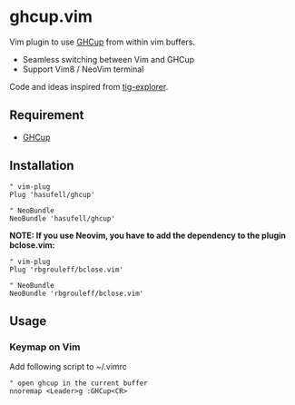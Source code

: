 # ghcup.vim

Vim plugin to use [GHCup](https://gitlab.haskell.org/haskell/ghcup-hs) from within vim buffers.
* Seamless switching between Vim and GHCup
* Support Vim8 / NeoVim terminal

Code and ideas inspired from [tig-explorer](https://github.com/iberianpig/tig-explorer.vim).

## Requirement

* [GHCup](https://www.haskell.org/ghcup/)

## Installation

```vim
" vim-plug
Plug 'hasufell/ghcup'

" NeoBundle
NeoBundle 'hasufell/ghcup'
```

**NOTE: If you use Neovim, you have to add the dependency to the plugin bclose.vim:**

```vim
" vim-plug
Plug 'rbgrouleff/bclose.vim'

" NeoBundle
NeoBundle 'rbgrouleff/bclose.vim'
```

## Usage

### Keymap on Vim

Add following script to ~/.vimrc

```vim
" open ghcup in the current buffer
nnoremap <Leader>g :GHCup<CR>
```
